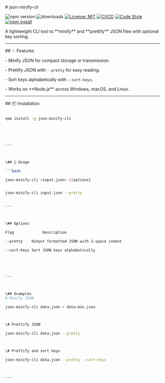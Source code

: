 \# json-minify-cli

![npm version](https://img.shields.io/npm/v/json-minify-cli)
![downloads](https://img.shields.io/npm/dw/json-minify-cli)
[![License: MIT](https://img.shields.io/badge/License-MIT-yellow.svg)](https://opensource.org/licenses/MIT)
[![CI/CD](https://github.com/thegreatbey/json-minify-cli/actions/workflows/publish.yml/badge.svg)](https://github.com/thegreatbey/json-minify-cli/actions)
[![Code Style](https://img.shields.io/badge/code%20style-standard-brightgreen.svg)](https://standardjs.com/)
[![npm install](https://img.shields.io/badge/npm%20install--g%20json-minify-cli-blue.svg)](https://www.npmjs.com/package/json-minify-cli)

A lightweight CLI tool to \*\*minify\*\* and \*\*prettify\*\* JSON files with optional key sorting.



---



\## ✨ Features

\- Minify JSON for compact storage or transmission.

\- Prettify JSON with `--pretty` for easy reading.

\- Sort keys alphabetically with `--sort-keys`.

\- Works on \*\*Node.js\*\* across Windows, macOS, and Linux.



---



\## 📦 Installation

```bash

npm install -g json-minify-cli





---



\## 🚀 Usage

```bash

json-minify-cli <input.json> \[options]


json-minify-cli input.json --pretty


---



\## Options

Flag	         Description

--pretty	Output formatted JSON with 2-space indent

--sort-keys	Sort JSON keys alphabetically





---



\## Examples
# Minify JSON

json-minify-cli data.json > data.min.json



\# Prettify JSON

json-minify-cli data.json --pretty



\# Prettify and sort keys

json-minify-cli data.json --pretty --sort-keys



---



